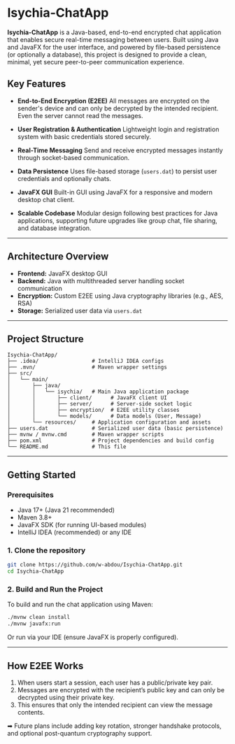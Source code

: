 
# Isychia-ChatApp

**Isychia-ChatApp** is a Java-based, end-to-end encrypted chat application that enables secure real-time messaging between users. Built using Java and JavaFX for the user interface, and powered by file-based persistence (or optionally a database), this project is designed to provide a clean, minimal, yet secure peer-to-peer communication experience.

##  Key Features

*  **End-to-End Encryption (E2EE)**
  All messages are encrypted on the sender's device and can only be decrypted by the intended recipient. Even the server cannot read the messages.

*  **User Registration & Authentication**
  Lightweight login and registration system with basic credentials stored securely.

*  **Real-Time Messaging**
  Send and receive encrypted messages instantly through socket-based communication.

*  **Data Persistence**
  Uses file-based storage (`users.dat`) to persist user credentials and optionally chats.

*  **JavaFX GUI**
  Built-in GUI using JavaFX for a responsive and modern desktop chat client.

*  **Scalable Codebase**
  Modular design following best practices for Java applications, supporting future upgrades like group chat, file sharing, and database integration.

---

##  Architecture Overview

* **Frontend:** JavaFX desktop GUI
* **Backend:** Java with multithreaded server handling socket communication
* **Encryption:** Custom E2EE using Java cryptography libraries (e.g., AES, RSA)
* **Storage:** Serialized user data via `users.dat`

---

##  Project Structure

```
Isychia-ChatApp/
├── .idea/                 # IntelliJ IDEA configs
├── .mvn/                  # Maven wrapper settings
├── src/
│   └── main/
│       ├── java/
│       │   └── isychia/   # Main Java application package
│       │       ├── client/      # JavaFX client UI
│       │       ├── server/      # Server-side socket logic
│       │       ├── encryption/  # E2EE utility classes
│       │       └── models/      # Data models (User, Message)
│       └── resources/     # Application configuration and assets
├── users.dat              # Serialized user data (basic persistence)
├── mvnw / mvnw.cmd        # Maven wrapper scripts
├── pom.xml                # Project dependencies and build config
└── README.md              # This file
```

---

##  Getting Started

### Prerequisites

* Java 17+ (Java 21 recommended)
* Maven 3.8+
* JavaFX SDK (for running UI-based modules)
* IntelliJ IDEA (recommended) or any IDE

### 1. Clone the repository

```bash
git clone https://github.com/w-abdou/Isychia-ChatApp.git
cd Isychia-ChatApp
```

### 2. Build and Run the Project

To build and run the chat application using Maven:

```bash
./mvnw clean install
./mvnw javafx:run
```

Or run via your IDE (ensure JavaFX is properly configured).

---

##  How E2EE Works

1. When users start a session, each user has a public/private key pair.
2. Messages are encrypted with the recipient’s public key and can only be decrypted using their private key.
3. This ensures that only the intended recipient can view the message contents.

➡ Future plans include adding key rotation, stronger handshake protocols, and optional post-quantum cryptography support.

